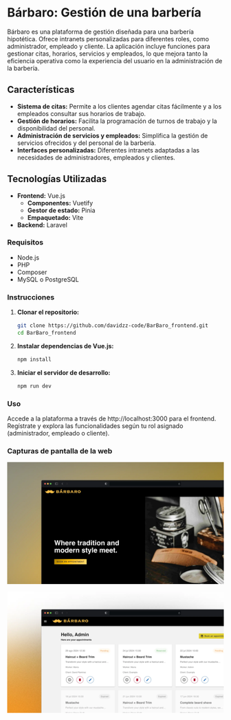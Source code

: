 # Bárbaro: Gestión de una barbería

Bárbaro es una plataforma de gestión diseñada para una barbería hipotética. Ofrece intranets personalizadas para diferentes roles, como administrador, empleado y cliente. La aplicación incluye funciones para gestionar citas, horarios, servicios y empleados, lo que mejora tanto la eficiencia operativa como la experiencia del usuario en la administración de la barbería.


## Características

- **Sistema de citas:** Permite a los clientes agendar citas fácilmente y a los empleados consultar sus horarios de trabajo.
- **Gestión de horarios:** Facilita la programación de turnos de trabajo y la disponibilidad del personal.
- **Administración de servicios y empleados:** Simplifica la gestión de servicios ofrecidos y del personal de la barbería.
- **Interfaces personalizadas:** Diferentes intranets adaptadas a las necesidades de administradores, empleados y clientes.

## Tecnologías Utilizadas

- **Frontend:** Vue.js
  - **Componentes:** Vuetify
  - **Gestor de estado:** Pinia
  - **Empaquetado:** Vite
- **Backend:** Laravel

### Requisitos

- Node.js
- PHP
- Composer
- MySQL o PostgreSQL

### Instrucciones

1. **Clonar el repositorio:**

   ```bash
   git clone https://github.com/davidzz-code/BarBaro_frontend.git
   cd BarBaro_frontend
   ```
   
2. **Instalar dependencias de Vue.js:**

   ```bash
   npm install
   ```
3. **Iniciar el servidor de desarrollo:**
   ```bash
   npm run dev
   ```

### Uso

Accede a la plataforma a través de http://localhost:3000 para el frontend.
Regístrate y explora las funcionalidades según tu rol asignado (administrador, empleado o cliente).

### Capturas de pantalla de la web

![Captura de pantalla de la landing page](public/screenshots/landing.webp)  

![Captura de pantalla de la vista de citas](public/screenshots/appointments.webp)
